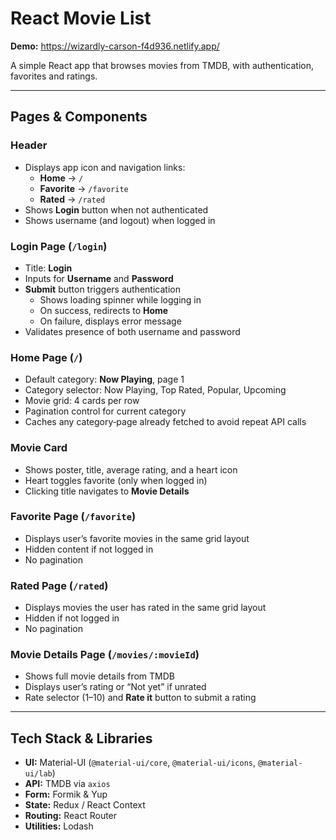 # React Movie List

**Demo:** https://wizardly-carson-f4d936.netlify.app/

A simple React app that browses movies from TMDB, with authentication, favorites and ratings.

---

## Pages & Components

### Header
- Displays app icon and navigation links:
  - **Home** → `/`
  - **Favorite** → `/favorite`
  - **Rated** → `/rated`
- Shows **Login** button when not authenticated
- Shows username (and logout) when logged in

### Login Page (`/login`)
- Title: **Login**
- Inputs for **Username** and **Password**
- **Submit** button triggers authentication
  - Shows loading spinner while logging in
  - On success, redirects to **Home**
  - On failure, displays error message
- Validates presence of both username and password

### Home Page (`/`)
- Default category: **Now Playing**, page 1
- Category selector: Now Playing, Top Rated, Popular, Upcoming
- Movie grid: 4 cards per row
- Pagination control for current category
- Caches any category‐page already fetched to avoid repeat API calls

### Movie Card
- Shows poster, title, average rating, and a heart icon
- Heart toggles favorite (only when logged in)
- Clicking title navigates to **Movie Details**

### Favorite Page (`/favorite`)
- Displays user’s favorite movies in the same grid layout
- Hidden content if not logged in
- No pagination

### Rated Page (`/rated`)
- Displays movies the user has rated in the same grid layout
- Hidden if not logged in
- No pagination

### Movie Details Page (`/movies/:movieId`)
- Shows full movie details from TMDB
- Displays user’s rating or “Not yet” if unrated
- Rate selector (1–10) and **Rate it** button to submit a rating

---

## Tech Stack & Libraries

- **UI:** Material-UI (`@material-ui/core`, `@material-ui/icons`, `@material-ui/lab`)
- **API:** TMDB via `axios`
- **Form:** Formik & Yup
- **State:** Redux / React Context
- **Routing:** React Router
- **Utilities:** Lodash

